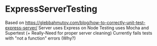 # ExpressServerTesting

Based on https://glebbahmutov.com/blog/how-to-correctly-unit-test-express-server/
Server uses Express on Node
Testing uses Mocha and Supertest (+ Really-Need for proper server cleaning)
Currently fails tests with "not a function" errors (Why?)
